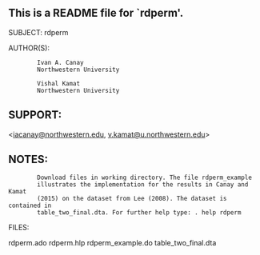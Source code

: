 This is a README file for `rdperm'.
------------------------------------------------------------------------------

SUBJECT:    rdperm

AUTHOR(S):  

            Ivan A. Canay
            Northwestern University

            Vishal Kamat
            Northwestern University

## SUPPORT:    

<iacanay@northwestern.edu, v.kamat@u.northwestern.edu>

## NOTES:      
            Download files in working directory. The file rdperm_example
            illustrates the implementation for the results in Canay and Kamat 
            (2015) on the dataset from Lee (2008). The dataset is contained in
            table_two_final.dta. For further help type: . help rdperm

FILES:

rdperm.ado
rdperm.hlp
rdperm_example.do
table_two_final.dta